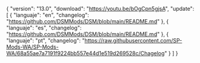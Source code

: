 { "version": "13.0", "download": "https://youtu.be/bOgCpn5gjsA", "update": [ { "languaje": "en", "changelog": "https://github.com/DSMMods/DSM/blob/main/README.md" }, { "languaje": "es", "changelog": "https://github.com/DSMMods/DSM/blob/main/README.md" }, { "languaje": "pt", "changelog": "https://raw.githubusercontent.com/SP-Mods-WA/SP-Mods-WA/68a55ae7a7191f9224bb557e44d1e519d269528c/Chagelog" } ] }
